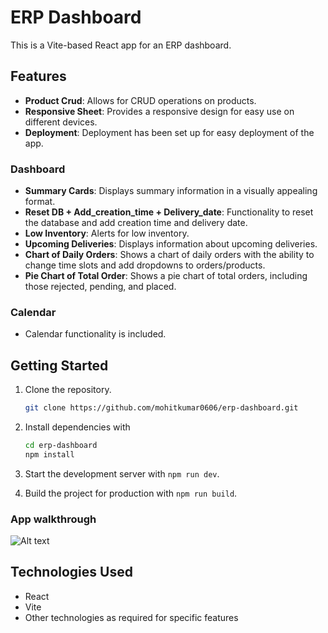 # ERP Dashboard

This is a Vite-based React app for an ERP dashboard.

## Features

- **Product Crud**: Allows for CRUD operations on products.
- **Responsive Sheet**: Provides a responsive design for easy use on different devices.
- **Deployment**: Deployment has been set up for easy deployment of the app.

### Dashboard

- **Summary Cards**: Displays summary information in a visually appealing format.
- **Reset DB + Add_creation_time + Delivery_date**: Functionality to reset the database and add creation time and delivery date.
- **Low Inventory**: Alerts for low inventory.
- **Upcoming Deliveries**: Displays information about upcoming deliveries.
- **Chart of Daily Orders**: Shows a chart of daily orders with the ability to change time slots and add dropdowns to orders/products.
- **Pie Chart of Total Order**: Shows a pie chart of total orders, including those rejected, pending, and placed.

### Calendar

- Calendar functionality is included.



## Getting Started

1. Clone the repository.

    ```bash
    git clone https://github.com/mohitkumar0606/erp-dashboard.git
    ```

2. Install dependencies with
    ```bash
    cd erp-dashboard
    npm install
    ```
3. Start the development server with `npm run dev`.
4. Build the project for production with `npm run build`.


### App walkthrough

![Alt text](https://github.com/mohitkumar0606/erp-dashboard/public/1.jpeg)

## Technologies Used

- React
- Vite
- Other technologies as required for specific features
